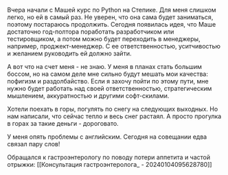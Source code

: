 Вчера начали с Машей курс по Python на Степике. Для меня слишком легко, но ей в самый раз. Не уверен, что она сама будет заниматься, поэтому постараюсь продолжить. Сегодня появилась идея, что Маше достаточно год-полтора поработать разработчиком или тестировщиком, а потом можно будет переходить в менеджеры, например, проджект-менеджер. С ее ответственностью, уситчивостью и желанием руководить ей должно зайти.

А вот что на счет меня - не знаю. У меня в планах стать большим боссом, но на самом деле мне сильно будут мешать мои качества: пофигизм и раздолбайство. Если я захочу пойти по этому пути, мне нужно будет работать над своей ответственностью, стратегическим мышлением, аккуратностью и другими софт-скилами.

Хотели поехать в горы, погулять по снегу на следующих выходных. Но нам написали, что сейчас тепло и весь снег растаял. А просто прогулка в горах за такие деньги - дороговато.

У меня опять проблемы с английским. Сегодня на совещании едва связал пару слов!

Обращался к гастроэнтерологу по поводу потери аппетита и частой отрыжки: [[Консультация гастроэнтеролога_ - 20240104095628780]]
